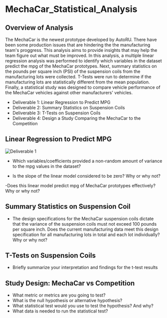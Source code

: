 # MechaCar_Statistical_Analysis

## Overview of Analysis

The MechaCar is the newest prototype developed by AutoRU. There have been some production issues that are hindering the the manufacturing team's proggress. This analysis aims to provide insights that may help the team figure out what must be improved. In this analysis, a multiple linear regression analysis was performed to identify which variables in the dataset predict the mpg of the MechaCar prototypes. Next, summary statistics on the pounds per square inch (PSI) of the suspension coils from the manufacturing lots were collected. T-Tests were run to determine if the manufacturing lots are statistically different from the mean population. Finally, a statistical study was designed to compare vehicle performance of the MechaCar vehicles against other manufacturers' vehicles.

- Deliverable 1: Linear Regression to Predict MPG
- Deliverable 2: Summary Statistics on Suspension Coils
- Deliverable 3: T-Tests on Suspension Coils
- Deliverable 4: Design a Study Comparing the MechaCar to the Competition


## Linear Regression to Predict MPG

![Deliverable 1](https://user-images.githubusercontent.com/90656004/151676724-bc3213a5-70ec-472e-9617-b2e7d7c867aa.PNG)

- Which variables/coefficients provided a non-random amount of variance to the mpg values in the dataset?

- Is the slope of the linear model considered to be zero? Why or why not?

-Does this linear model predict mpg of MechaCar prototypes effectively? Why or why not?


## Summary Statistics on Suspension Coil

- The design specifications for the MechaCar suspension coils dictate that the variance of the suspension coils must not exceed 100 pounds per square inch. Does the current manufacturing data meet this design specification for all manufacturing lots in total and each lot individually? Why or why not?


## T-Tests on Suspension Coils

- Briefly summarize your interpretation and findings for the t-test results


## Study Design: MechaCar vs Competition

- What metric or metrics are you going to test?
- What is the null hypothesis or alternative hypothesis?
- What statistical test would you use to test the hypothesis? And why?
- What data is needed to run the statistical test?
